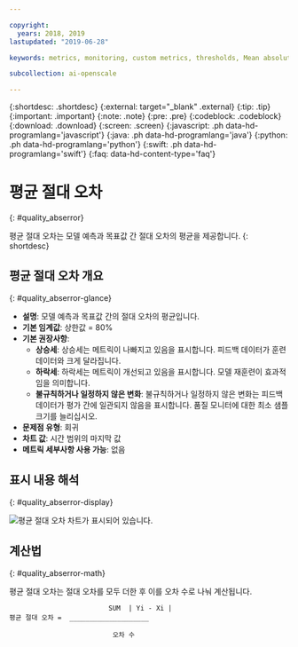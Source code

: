 ```yaml
---

copyright:
  years: 2018, 2019
lastupdated: "2019-06-28"

keywords: metrics, monitoring, custom metrics, thresholds, Mean absolute error

subcollection: ai-openscale

---
```


{:shortdesc: .shortdesc}
{:external: target="_blank" .external}
{:tip: .tip}
{:important: .important}
{:note: .note}
{:pre: .pre}
{:codeblock: .codeblock}
{:download: .download}
{:screen: .screen}
{:javascript: .ph data-hd-programlang='javascript'}
{:java: .ph data-hd-programlang='java'}
{:python: .ph data-hd-programlang='python'}
{:swift: .ph data-hd-programlang='swift'}
{:faq: data-hd-content-type='faq'}

# 평균 절대 오차
{: #quality_abserror}

평균 절대 오차는 모델 예측과 목표값 간 절대 오차의 평균을 제공합니다.
{: shortdesc}

## 평균 절대 오차 개요
{: #quality_abserror-glance}

- **설명**: 모델 예측과 목표값 간의 절대 오차의 평균입니다.
- **기본 임계값**: 상한값 = 80%
- **기본 권장사항**:
   - **상승세**: 상승세는 메트릭이 나빠지고 있음을 표시합니다. 피드백 데이터가 훈련 데이터와 크게 달라집니다.
   - **하락세**: 하락세는 메트릭이 개선되고 있음을 표시합니다. 모델 재훈련이 효과적임을 의미합니다.
   - **불규칙하거나 일정하지 않은 변화**: 불규칙하거나 일정하지 않은 변화는 피드백 데이터가 평가 간에 일관되지 않음을 표시합니다. 품질 모니터에 대한 최소 샘플 크기를 늘리십시오.
- **문제점 유형**: 회귀
- **차트 값**: 시간 범위의 마지막 값
- **메트릭 세부사항 사용 가능**: 없음

## 표시 내용 해석
{: #quality_abserror-display}

![평균 절대 오차 차트가 표시되어 있습니다.](images/xxxx.png)

## 계산법
{: #quality_abserror-math}

평균 절대 오차는 절대 오차를 모두 더한 후 이를 오차 수로 나눠 계산됩니다.

```
                         SUM  | Yi - Xi |
평균 절대 오차 =  ____________________

                          오차 수
```
